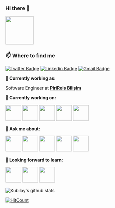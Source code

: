 ### Hi there 👋 

<img src="https://media.giphy.com/media/X5TVGmA2mpfmo/giphy.gif" width="90px"></h2>


### 📫 Where to find me


[![Twitter Badge](https://img.shields.io/badge/-@isenkubilay-1ca0f1?style=flat-square&labelColor=1ca0f1&logo=twitter&logoColor=white&link=https://twitter.com/isenkubilay)](https://twitter.com/isenkubilay) [![Linkedin Badge](https://img.shields.io/badge/-kubilayisen-blue?style=flat-square&logo=Linkedin&logoColor=white&link=https://www.linkedin.com/in/kubilayisen/)](https://www.linkedin.com/in/kubilayisen/) 
[![Gmail Badge](https://img.shields.io/badge/-isen.kubilay@gmail.com-c14438?style=flat-square&logo=Gmail&logoColor=white&link=mailto:isen.kubilay@gmail.com)](mailto:isen.kubilay@gmail.com)


**💼 Currently working as:**

Software Engineer at <a href="https://www.pirireis.com.tr/" target="_blank"><b>PiriReis Bilişim</b></a>

**🌱 Currently working on:**

<code><a href="https://www.python.org/" target="_blank"><img height="50" src="https://www.vectorlogo.zone/logos/python/python-ar21.svg"></a></code>
<code><a href="https://flask.palletsprojects.com/en/1.1.x/" target="_blank"><img height="50" src="https://www.vectorlogo.zone/logos/pocoo_flask/pocoo_flask-ar21.svg"></a></code>
<code><a href="https://microservices.io/" target="_blank"><img height="50" src="https://comunytek.com/wp-content/uploads/2017/03/Microservices.png"></a></code>
<code><a href="https://www.mongodb.com/" target="_blank"><img height="50" src="https://www.vectorlogo.zone/logos/mongodb/mongodb-ar21.svg"></a></code>
<code><a href="https://www.oracle.com/" target="_blank"><img height="50" src="https://www.vectorlogo.zone/logos/oracle/oracle-ar21.svg"></a></code>

**💬 Ask me about:**

<code><a href="https:///" target="_blank"><img height="50" src="https://www.vectorlogo.zone/logos/linux/linux-ar21.svg"></a></code>
<code><a href="https://www.python.org/" target="_blank"><img height="50" src="https://www.vectorlogo.zone/logos/python/python-ar21.svg"></a></code>
<code><a href="https://git-scm.com//" target="_blank"><img height="50" src="https://www.vectorlogo.zone/logos/git-scm/git-scm-ar21.svg"></a></code>
<code><a href="https://www.tensorflow.org/" target="_blank"><img height="50" src="https://www.vectorlogo.zone/logos/tensorflow/tensorflow-ar21.svg"></a></code>
<code><a href="https://opencv.org/" target="_blank"><img height="50" src="https://www.vectorlogo.zone/logos/opencv/opencv-ar21.svg"></a></code>




**🌱 Looking forward to learn:**

<code><a href="https://www.javascript.com/" target="_blank"><img height="50" src="https://www.vectorlogo.zone/logos/javascript/javascript-ar21.svg"></a></code>
<code><a href="https://reactjs.org/" target="_blank"><img height="50" src="https://www.vectorlogo.zone/logos/reactjs/reactjs-ar21.svg"></a></code>
<code><a href="https://aws.amazon.com/?nc1=h_ls" target="_blank"><img height="50" src="https://www.vectorlogo.zone/logos/amazon_aws/amazon_aws-ar21.svg"></a></code>





![Kubilay's github stats](https://github-readme-stats.vercel.app/api?username=isennkubilay&show_icons=true&line_height=30)

[![HitCount](http://hits.dwyl.com/isennkubilay/isennkubilay.svg)](http://hits.dwyl.com/isennkubilay/isennkubilay)


<!--
**isennkubilay/isennkubilay** is a ✨ _special_ ✨ repository because its `README.md` (this file) appears on your GitHub profile.

Here are some ideas to get you started:

- 🔭 I’m currently working on ...
- 🌱 I’m currently learning ...
- 👯 I’m looking to collaborate on ...
- 🤔 I’m looking for help with ...
- 💬 Ask me about ...
- 📫 How to reach me: ...
- 😄 Pronouns: ...
- ⚡ Fun fact: ...
-->
